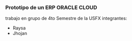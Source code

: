 ### Prototipo de un ERP ORACLE CLOUD
trabajo en grupo de 4to Semestre de la USFX
integrantes:
- Raysa
- Jhojan
